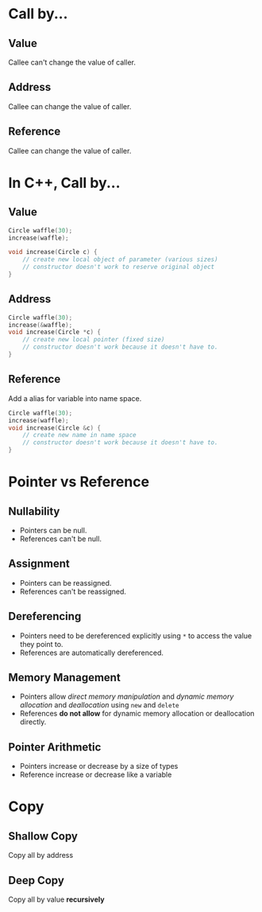 # Call by...

## Value

Callee can't change the value of caller.

## Address

Callee can change the value of caller.

## Reference

Callee can change the value of caller.

# In C++, Call by...

## Value

```cpp
Circle waffle(30);
increase(waffle);

void increase(Circle c) {
    // create new local object of parameter (various sizes)
    // constructor doesn't work to reserve original object
}
```

## Address

```cpp
Circle waffle(30);
increase(&waffle);
void increase(Circle *c) {
    // create new local pointer (fixed size)
    // constructor doesn't work because it doesn't have to.
}
```

## Reference

Add a alias for variable into name space.

```cpp
Circle waffle(30);
increase(waffle);
void increase(Circle &c) {
    // create new name in name space
    // constructor doesn't work because it doesn't have to.
}
```

# Pointer vs Reference

## Nullability

- Pointers can be null.
- References can't be null.

## Assignment

- Pointers can be reassigned.
- References can't be reassigned.

## Dereferencing

- Pointers need to be dereferenced explicitly using `*` to access the value they point to.
- References are automatically dereferenced.

## Memory Management

- Pointers allow _direct memory manipulation_ and _dynamic memory allocation_ and _deallocation_ using `new` and `delete`
- References **do not allow** for dynamic memory allocation or deallocation directly.

## Pointer Arithmetic

- Pointers increase or decrease by a size of types
- Reference increase or decrease like a variable

# Copy

## Shallow Copy

Copy all by address

## Deep Copy

Copy all by value **recursively**
